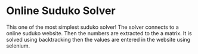 # Online Suduko Solver
This one of the most simplest suduko solver!
The solver connects to a online suduko website. Then the numbers are extracted to the a matrix. It is solved using backtracking then the values are entered in the website using selenium.
